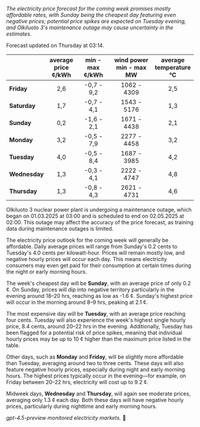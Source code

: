 *The electricity price forecast for the coming week promises mostly affordable rates, with Sunday being the cheapest day featuring even negative prices; potential price spikes are expected on Tuesday evening, and Olkiluoto 3's maintenance outage may cause uncertainty in the estimates.*

Forecast updated on Thursday at 03:14.

|              | average<br>price<br>¢/kWh | min - max<br>¢/kWh | wind power<br>min - max<br>MW | average<br>temperature<br>°C |
|:-------------|:-------------------------:|:------------------:|:-----------------------------:|:---------------------------:|
| **Friday**   |            2,6            |     -0,7 - 9,2     |          1062 - 4309          |             2,5             |
| **Saturday** |            1,7            |     -0,7 - 4,1     |          1543 - 5176          |             1,3             |
| **Sunday**   |            0,2            |     -1,6 - 2,1     |          1671 - 4438          |             2,1             |
| **Monday**   |            3,2            |     -0,5 - 7,9     |          2277 - 4458          |             3,2             |
| **Tuesday**  |            4,0            |     -0,5 - 8,4     |          1687 - 3985          |             4,2             |
| **Wednesday**|            1,3            |     -0,3 - 4,1     |          2222 - 4747          |             4,8             |
| **Thursday** |            1,3            |     -0,8 - 4,3     |          2621 - 4731          |             4,6             |

Olkiluoto 3 nuclear power plant is undergoing a maintenance outage, which began on 01.03.2025 at 03:00 and is scheduled to end on 02.05.2025 at 02:00. This outage may affect the accuracy of the price forecast, as training data during maintenance outages is limited.

The electricity price outlook for the coming week will generally be affordable. Daily average prices will range from Sunday's 0.2 cents to Tuesday's 4.0 cents per kilowatt-hour. Prices will remain mostly low, and negative hourly prices will occur each day. This means electricity consumers may even get paid for their consumption at certain times during the night or early morning hours.

The week's cheapest day will be **Sunday**, with an average price of only 0.2 ¢. On Sunday, prices will dip into negative territory particularly in the evening around 18–20 hrs, reaching as low as -1.6 ¢. Sunday's highest price will occur in the morning around 8–9 hrs, peaking at 2.1 ¢.

The most expensive day will be **Tuesday**, with an average price reaching four cents. Tuesday will also experience the week's highest single hourly price, 8.4 cents, around 20–22 hrs in the evening. Additionally, Tuesday has been flagged for a potential risk of price spikes, meaning that individual hourly prices may be up to 10 ¢ higher than the maximum price listed in the table.

Other days, such as **Monday** and **Friday**, will be slightly more affordable than Tuesday, averaging around two to three cents. These days will also feature negative hourly prices, especially during night and early morning hours. The highest prices typically occur in the evening—for example, on Friday between 20–22 hrs, electricity will cost up to 9.2 ¢.

Midweek days, **Wednesday** and **Thursday**, will again see moderate prices, averaging only 1.3 ¢ each day. Both these days will have negative hourly prices, particularly during nighttime and early morning hours.

*gpt-4.5-preview monitored electricity markets.* 🔌
